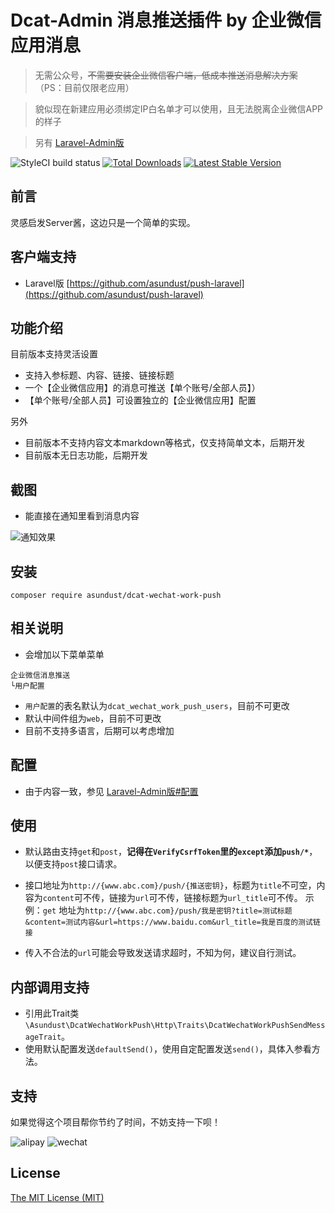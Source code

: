 Dcat-Admin 消息推送插件 by 企业微信应用消息
======
> 无需公众号，~~不需要安装企业微信客户端，低成本推送消息解决方案~~（PS：目前仅限老应用）

> 貌似现在新建应用必须绑定IP白名单才可以使用，且无法脱离企业微信APP的样子

> 另有 [Laravel-Admin版](https://github.com/asundust/wechat-work-push)

![StyleCI build status](https://github.styleci.io/repos/382739241/shield)
<a href="https://packagist.org/packages/asundust/dcat-wechat-work-push"><img src="https://img.shields.io/packagist/dt/asundust/dcat-wechat-work-push" alt="Total Downloads"></a>
<a href="https://packagist.org/packages/asundust/dcat-wechat-work-push"><img src="https://img.shields.io/packagist/v/asundust/dcat-wechat-work-push" alt="Latest Stable Version"></a>


## 前言

灵感启发Server酱，这边只是一个简单的实现。

## 客户端支持

- Laravel版 [https://github.com/asundust/push-laravel](https://github.com/asundust/push-laravel)

## 功能介绍

目前版本支持灵活设置

- 支持入参标题、内容、链接、链接标题
- 一个【企业微信应用】的消息可推送【单个账号/全部人员】）
- 【单个账号/全部人员】可设置独立的【企业微信应用】配置

另外

- 目前版本不支持内容文本markdown等格式，仅支持简单文本，后期开发
- 目前版本无日志功能，后期开发

## 截图

- 能直接在通知里看到消息内容

![通知效果](https://user-images.githubusercontent.com/6573979/107605606-a4adfb80-6c6e-11eb-9f71-66309bc41c1e.png)

## 安装

```
composer require asundust/dcat-wechat-work-push
```

## 相关说明

- 会增加以下菜单菜单
```
企业微信消息推送
└用户配置
```
- `用户配置`的表名默认为`dcat_wechat_work_push_users`，目前不可更改
- 默认中间件组为`web`，目前不可更改
- 目前不支持多语言，后期可以考虑增加

## 配置

- 由于内容一致，参见 [Laravel-Admin版#配置](https://github.com/asundust/wechat-work-push#%E9%85%8D%E7%BD%AE)

## 使用

- 默认路由支持`get`和`post`，**记得在`VerifyCsrfToken`里的`except`添加`push/*`**，以便支持`post`接口请求。

- 接口地址为`http://{www.abc.com}/push/{推送密钥}`，标题为`title`不可空，内容为`content`可不传，链接为`url`可不传，链接标题为`url_title`可不传。 示例：`get`
  地址为`http://{www.abc.com}/push/我是密钥?title=测试标题&content=测试内容&url=https://www.baidu.com&url_title=我是百度的测试链接`

- 传入不合法的`url`可能会导致发送请求超时，不知为何，建议自行测试。

## 内部调用支持

- 引用此Trait类`\Asundust\DcatWechatWorkPush\Http\Traits\DcatWechatWorkPushSendMessageTrait`。
- 使用默认配置发送`defaultSend()`，使用自定配置发送`send()`，具体入参看方法。

## 支持

如果觉得这个项目帮你节约了时间，不妨支持一下呗！

![alipay](https://user-images.githubusercontent.com/6573979/91679916-2c4df500-eb7c-11ea-98a7-ab740ddda77d.png)
![wechat](https://user-images.githubusercontent.com/6573979/91679913-2b1cc800-eb7c-11ea-8915-eb0eced94aee.png)

## License

[The MIT License (MIT)](https://opensource.org/licenses/MIT)
